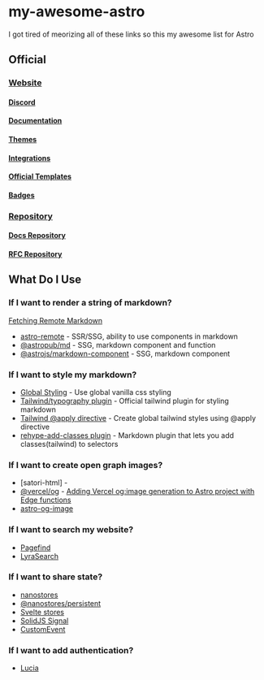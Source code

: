 # my-awesome-astro

I got tired of meorizing all of these links so this my awesome list for Astro

## Official

### [Website](https://astro.build/)
#### [Discord](https://astro.build/chat)
#### [Documentation](https://docs.astro.build/en/getting-started/)
#### [Themes](https://astro.build/themes/)
#### [Integrations](https://astro.build/integrations/)
#### [Official Templates](https://astro.new/)
#### [Badges](https://astro.badg.es/)
### [Repository](https://github.com/withastro/astro)
#### [Docs Repository](https://github.com/withastro/docs)
#### [RFC Repository](https://github.com/withastro/rfcs)

## What Do I Use

### If I want to render a string of markdown?

[Fetching Remote Markdown](https://docs.astro.build/en/guides/markdown-content/#fetching-remote-markdown)

- [astro-remote](https://github.com/natemoo-re/astro-remote) - SSR/SSG, ability to use components in markdown
- [@astropub/md](https://github.com/astro-community/md) - SSG, markdown component and function
- [@astrojs/markdown-component](https://github.com/withastro/astro/tree/main/packages/markdown/component) - SSG, markdown component

### If I want to style my markdown?

- [Global Styling](https://docs.astro.build/en/guides/styling/#global-styles) - Use global vanilla css styling
- [Tailwind/typography plugin](https://tailwindcss.com/docs/typography-plugin) - Official tailwind plugin for styling markdown
- [Tailwind @apply directive](https://tailwindcss.com/docs/functions-and-directives#apply) - Create global tailwind styles using @apply directive
- [rehype-add-classes plugin](https://github.com/martypdx/rehype-add-classes) - Markdown plugin that lets you add classes(tailwind) to selectors

### If I want to create open graph images?

- [satori-html] - 
- [@vercel/og](https://vercel.com/docs/concepts/functions/edge-functions/og-image-generation) - [Adding Vercel og:image generation to Astro project with Edge functions](https://dev.to/thomasledoux1/adding-vercel-ogimage-generation-to-astro-project-with-edge-functions-4mj2)
- [astro-og-image](https://www.npmjs.com/package/astro-og-image)

### If I want to search my website?

- [Pagefind](https://pagefind.app/)
- [LyraSearch](https://github.com/LyraSearch/plugin-astro#readme)

### If I want to share state?

- [nanostores](https://github.com/nanostores/nanostores)
- [@nanostores/persistent](https://github.com/nanostores/persistent)
- [Svelte stores](https://svelte.dev/docs#run-time-svelte-store)
- [SolidJS Signal](https://www.solidjs.com/docs/latest#createsignal)
- [CustomEvent](https://developer.mozilla.org/en-US/docs/Web/Events/Creating_and_triggering_events)

### If I want to add authentication?

- [Lucia](https://lucia-auth.vercel.app/astro/start-here/getting-started)
